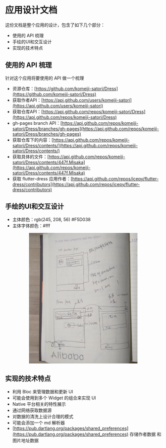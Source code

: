 # 应用设计文档

这份文档是整个应用的设计，包含了如下几个部分：

- 使用的 API 梳理
- 手绘的UI和交互设计
- 实现的技术特点

## 使用的 API 梳理

针对这个应用将要使用的 API 做一个梳理

- 资源仓库：[https://github.com/komeiji-satori/Dress](https://github.com/komeiji-satori/Dress)
- 获取作者API：[https://api.github.com/users/komeiji-satori](https://api.github.com/users/komeiji-satori)
- 获取仓库API：[https://api.github.com/repos/komeiji-satori/Dress](https://api.github.com/repos/komeiji-satori/Dress)
- gh-pages branch API：[https://api.github.com/repos/komeiji-satori/Dress/branches/gh-pages](https://api.github.com/repos/komeiji-satori/Dress/branches/gh-pages)
- 获取仓库下的内容：[https://api.github.com/repos/komeiji-satori/Dress/contents/](https://api.github.com/repos/komeiji-satori/Dress/contents/)
- 获取具体的文件：[https://api.github.com/repos/komeiji-satori/Dress/contents/447f.Misaka](https://api.github.com/repos/komeiji-satori/Dress/contents/447f.Misaka)
- 获取 flutter-dress 应用作者：[https://api.github.com/repos/icepy/flutter-dress/contributors](https://api.github.com/repos/icepy/flutter-dress/contributors)

## 手绘的UI和交互设计

- 主体颜色：rgb(245, 208, 56) #F5D038
- 主体字体颜色：#fff

<div align=center>
  <img src="./assets/app_01.jpeg" width="350"/>
</div>

## 实现的技术特点

- 利用 Bloc 来管理数据和更新 UI
- 可能会使用到多个 Widget 的组合来实现 UI
- Native 平台相关的特性展示
- 通过网络获取数据源
- 对数据的清洗上设计合理的模式
- 可能会添加一个 md 解析器
- [https://pub.dartlang.org/packages/shared_preferences](https://pub.dartlang.org/packages/shared_preferences) 存储作者数据 和 图片地址数据